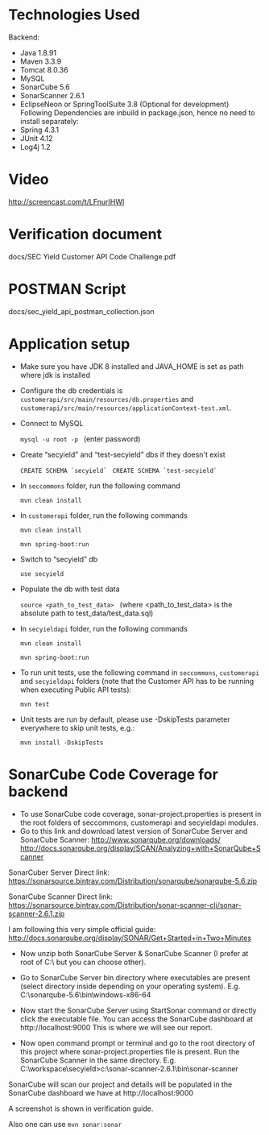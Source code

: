 # Technologies Used

Backend:
- Java 1.8.91
- Maven 3.3.9
- Tomcat 8.0.36
- MySQL
- SonarCube 5.6
- SonarScanner 2.6.1
- EclipseNeon or SpringToolSuite 3.8 (Optional for development)
Following Dependencies are inbuild in package.json, hence no need to install separately:
- Spring 4.3.1
- JUnit 4.12
- Log4j 1.2

# Video 
http://screencast.com/t/LFnurIHWI

# Verification document
docs/SEC Yield Customer API Code Challenge.pdf

# POSTMAN Script
docs/sec_yield_api_postman_collection.json


# Application setup

- Make sure you have JDK 8 installed and JAVA_HOME is set as path where jdk is installed

- Configure the db credentials is `customerapi/src/main/resources/db.properties` and `customerapi/src/main/resources/applicationContext-test.xml`.

- Connect to MySQL
	
	```mysql -u root -p ``` (enter password)
- Create “secyield” and “test-secyield” dbs if they doesn't exist
	
	```CREATE SCHEMA `secyield` ```
	```CREATE SCHEMA `test-secyield` ```


- In `seccommons` folder, run the following command
	
	```mvn clean install ``` 
- In `customerapi` folder, run the following commands
	
	```mvn clean install ``` 

    ```mvn spring-boot:run ``` 
- Switch to “secyield” db
	
	```use secyield ```
- Populate the db with test data
	
	```source <path_to_test_data> ``` (where <path_to_test_data> is the absolute path to test_data/test_data.sql)
- In `secyieldapi` folder, run the following commands
	
	```mvn clean install ``` 

	```mvn spring-boot:run ``` 
- To run unit tests, use the following command in `seccommons`, `customerapi` and `secyieldapi` folders (note that the Customer API has to be running when executing Public API tests):

	```mvn test```

- Unit tests are run by default, please use -DskipTests parameter everywhere to skip unit tests, e.g.:

	```mvn install -DskipTests```

# SonarCube Code Coverage for backend

- To use SonarCube code coverage, sonar-project.properties is present in the root folders of seccommons, customerapi and secyieldapi modules.
- Go to this link and download latest version of SonarCube Server and SonarCube Scanner:
http://www.sonarqube.org/downloads/
http://docs.sonarqube.org/display/SCAN/Analyzing+with+SonarQube+Scanner

SonarCuber Server Direct link:
https://sonarsource.bintray.com/Distribution/sonarqube/sonarqube-5.6.zip

SonarCube Scanner Direct link:
https://sonarsource.bintray.com/Distribution/sonar-scanner-cli/sonar-scanner-2.6.1.zip

I am following this very simple official guide:
http://docs.sonarqube.org/display/SONAR/Get+Started+in+Two+Minutes

- Now unzip both SonarCube Server & SonarCube Scanner (I prefer at root of C:\ but you can choose other).

- Go to SonarCube Server bin directory where executables are present (select directory inside depending on your operating system).
E.g. C:\sonarqube-5.6\bin\windows-x86-64

- Now start the SonarCube Server using StartSonar command or directly click the executable file. You can access the SonarCube dashboard at http://localhost:9000
This is where we will see our report.

- Now open command prompt or terminal and go to the root directory of this project where sonar-project.properties file is present. Run the SonarCube Scanner in the same directory.
E.g. C:\workspace\secyield>c:\sonar-scanner-2.6.1\bin\sonar-scanner

SonarCube will scan our project and details will be populated in the SonarCube dashboard we have at http://localhost:9000

A screenshot is shown in verification guide.

Also one can use
	```mvn sonar:sonar```
